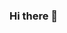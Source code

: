 ### Hi there 👋

<!--
**Exploia/exploia** is a ✨ _special_ ✨ repository because its `README.md` (this file) appears on your GitHub profile.

Hello i am Burak Mete YAZAR.

This is my web project management project assignment.


